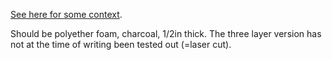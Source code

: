[See here for some context](https://www.doomworld.com/forum/topic/66283-improving-the-reaper-miniatures-boxed-sets/).

Should be polyether foam, charcoal, 1/2in thick. The three layer version has
not at the time of writing been tested out (=laser cut).

